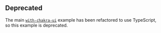 ## Deprecated

The main [`with-chakra-ui`](../with-chakra-ui) example has been refactored to use TypeScript, so this example is deprecated.

